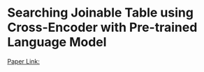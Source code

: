 # Searching Joinable Table using Cross-Encoder with Pre-trained Language Model

[Paper Link:](https://drive.google.com/file/d/1Cq1xzHjbQB1rIeJpvzw3J32RP8h9Fsx0/view?usp=drive_link)

